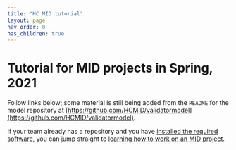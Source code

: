 ```yaml
---
title: "HC MID tutorial"
layout: page
nav_order: 0
has_children: true
---
```


# Tutorial for MID projects in Spring, 2021

Follow links below; some material is still being added from the `README` for the model repository at [https://github.com/HCMID/validatormodel](https://github.com/HCMID/validatormodel).

If your team already has a repository and you have [installed the required software](./prereqs/), you can jump straight to [learning how to work on an MID project](./workflow/).